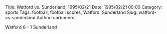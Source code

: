 Title: Watford vs. Sunderland, 1995/02/21
Date: 1995/02/21 00:00
Category: sports
Tags: football, football scores, Watford, Sunderland
Slug: watford-vs-sunderland
Author: carbonero


Watford 0 - 1 Sunderland
